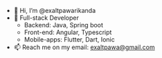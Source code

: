 - 👋 Hi, I’m @exaltpawarikanda
- 🌱 Full-stack Developer
    * Backend: Java, Spring boot
    * Front-end: Angular, Typescript
    * Mobile-apps: Flutter, Dart, Ionic
- 📫 Reach me on my email: exaltpawa@gmail.com

<!---
exaltpawarikanda/exaltpawarikanda is a ✨ special ✨ repository because its `README.md` (this file) appears on your GitHub profile.
You can click the Preview link to take a look at your changes.
--->
